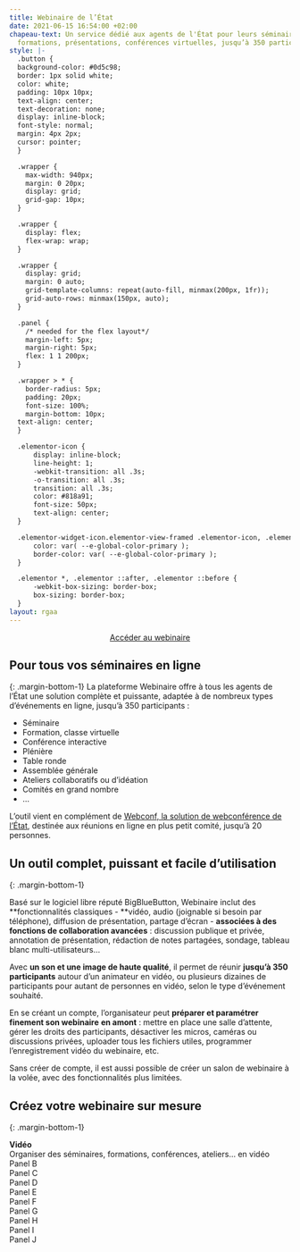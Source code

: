 ```yaml
---
title: Webinaire de l’État
date: 2021-06-15 16:54:00 +02:00
chapeau-text: Un service dédié aux agents de l'État pour leurs séminaires en ligne,
  formations, présentations, conférences virtuelles, jusqu’à 350 participants.
style: |-
  .button {
  background-color: #0d5c98;
  border: 1px solid white;
  color: white;
  padding: 10px 10px;
  text-align: center;
  text-decoration: none;
  display: inline-block;
  font-style: normal;
  margin: 4px 2px;
  cursor: pointer;
  }

  .wrapper {
    max-width: 940px;
    margin: 0 20px;
    display: grid;
    grid-gap: 10px;
  }

  .wrapper {
    display: flex;
    flex-wrap: wrap;
  }

  .wrapper {
    display: grid;
    margin: 0 auto;
    grid-template-columns: repeat(auto-fill, minmax(200px, 1fr));
    grid-auto-rows: minmax(150px, auto);
  }

  .panel {
    /* needed for the flex layout*/
    margin-left: 5px;
    margin-right: 5px;
    flex: 1 1 200px;
  }

  .wrapper > * {
    border-radius: 5px;
    padding: 20px;
    font-size: 100%;
    margin-bottom: 10px;
  text-align: center;
  }

  .elementor-icon {
      display: inline-block;
      line-height: 1;
      -webkit-transition: all .3s;
      -o-transition: all .3s;
      transition: all .3s;
      color: #818a91;
      font-size: 50px;
      text-align: center;
  }

  .elementor-widget-icon.elementor-view-framed .elementor-icon, .elementor-widget-icon.elementor-view-default .elementor-icon {
      color: var( --e-global-color-primary );
      border-color: var( --e-global-color-primary );
  }

  .elementor *, .elementor ::after, .elementor ::before {
      -webkit-box-sizing: border-box;
      box-sizing: border-box;
  }
layout: rgaa
---
```


<p align="center"><a href="http://www.webinaire.numerique.gouv.fr/" class="button" title="Accéder au webinaire - Lien externe">Accéder au webinaire</a></p>

## Pour tous vos séminaires en ligne
{: .margin-bottom-1}
La plateforme Webinaire offre à tous les agents de l’État une solution complète et puissante, adaptée à de nombreux types d’événements en ligne, jusqu’à 350 participants :

* Séminaire
* Formation, classe virtuelle
* Conférence interactive
* Plénière
* Table ronde
* Assemblée générale
* Ateliers collaboratifs ou d’idéation
* Comités en grand nombre
* …

L’outil vient en complément de [Webconf, la solution de  webconférence de l’État](https://www.numerique.gouv.fr/outils-agents/webconference-etat/ "Webconf, la solution de  webconférence de l’État - Lien externe"), destinée aux réunions en ligne en plus petit comité, jusqu’à 20 personnes.

## Un outil complet, puissant et facile d’utilisation
{: .margin-bottom-1}

Basé sur le logiciel libre réputé BigBlueButton, Webinaire inclut des **fonctionnalités classiques - **vidéo, audio (joignable si besoin par téléphone), diffusion de présentation, partage d’écran - **associées à des** **fonctions de collaboration avancées** : discussion publique et privée, annotation de présentation, rédaction de notes partagées, sondage, tableau blanc multi-utilisateurs…

Avec **un son et une image de haute qualité**, il permet de réunir **jusqu’à 350 participants** autour d’un animateur en vidéo, ou plusieurs dizaines de participants pour autant de personnes en vidéo, selon le type d’événement souhaité.

En se créant un compte, l’organisateur peut **préparer et paramétrer finement son webinaire** **en amont** : mettre en place une salle d’attente, gérer les droits des participants, désactiver les micros, caméras ou discussions privées, uploader tous les fichiers utiles, programmer l’enregistrement vidéo du webinaire, etc.

Sans créer de compte, il est aussi possible de créer un salon de webinaire à la volée, avec des fonctionnalités plus limitées.

## Créez votre webinaire sur mesure
{: .margin-bottom-1}

<div class="wrapper">
  <div class="panel"><b>Vidéo</b>
<br>Organiser des séminaires, formations, conférences, ateliers… en vidéo
</div>
  <div class="panel">Panel B</div>
  <div class="panel">Panel C</div>
  <div class="panel">Panel D</div>
  <div class="panel">Panel E</div>
  <div class="panel">Panel F</div>
  <div class="panel">Panel G</div>
  <div class="panel">Panel H</div>
  <div class="panel">Panel I</div>
  <div class="panel">Panel J</div>
</div>